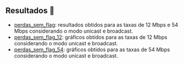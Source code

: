 ## Resultados 🧐

- [perdas_sem_flag](https://github.com/wesnasimone/EA006_TCC_ESP-NOW/tree/main/Dados/Estabilidade/Metodo_2/perdas_sem_flag.txt): resultados obtidos para as taxas de 12 Mbps e 54 Mbps considerando o modo unicast e broadcast.
- [perdas_sem_flag_12](https://github.com/wesnasimone/EA006_TCC_ESP-NOW/tree/main/Dados/Estabilidade/Metodo_2/perdas_sem_flag_12.png): gráficos obtidos para as taxas de 12 Mbps considerando o modo unicast e broadcast.
- [perdas_sem_flag_54](https://github.com/wesnasimone/EA006_TCC_ESP-NOW/tree/main/Dados/Estabilidade/Metodo_2/perdas_sem_flag_54.png): gráficos obtidos para as taxas de 54 Mbps considerando o modo unicast e broadcast.
